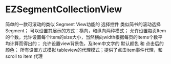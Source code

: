 # EZSegmentCollectionView
简单的一款可滚动的类似 Segment View功能的 选择控件
类似简书的滚动选择Segment；
可以设置其展示的方式：横向，和纵向两种模式；
允许设置每页Item的个数，允许设置每个item的size大小，当然横向width根据每页的items个数平均计算而得出的；
允许设置view背景色，及item中文字的  默认颜色  和 点击后的颜色；
所有设置方式模拟 tableview的代理模式；提供了点击item事件代理，和scroll to item  代理
